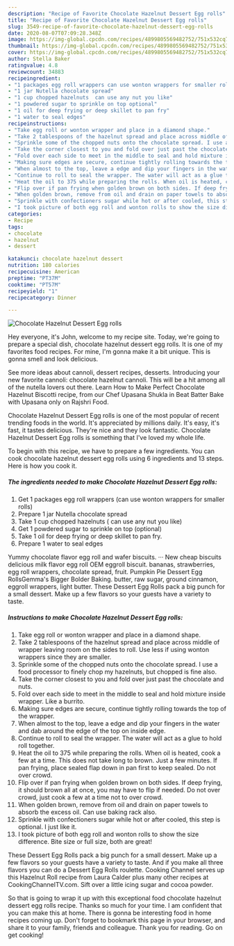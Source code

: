 ```yaml
---
description: "Recipe of Favorite Chocolate Hazelnut Dessert Egg rolls"
title: "Recipe of Favorite Chocolate Hazelnut Dessert Egg rolls"
slug: 3549-recipe-of-favorite-chocolate-hazelnut-dessert-egg-rolls
date: 2020-08-07T07:09:28.348Z
image: https://img-global.cpcdn.com/recipes/4899805569482752/751x532cq70/chocolate-hazelnut-dessert-egg-rolls-recipe-main-photo.jpg
thumbnail: https://img-global.cpcdn.com/recipes/4899805569482752/751x532cq70/chocolate-hazelnut-dessert-egg-rolls-recipe-main-photo.jpg
cover: https://img-global.cpcdn.com/recipes/4899805569482752/751x532cq70/chocolate-hazelnut-dessert-egg-rolls-recipe-main-photo.jpg
author: Stella Baker
ratingvalue: 4.8
reviewcount: 34883
recipeingredient:
- "1 packages egg roll wrappers can use wonton wrappers for smaller rolls"
- "1 jar Nutella chocolate spread"
- "1 cup chopped hazelnuts  can use any nut you like"
- "1 powdered sugar to sprinkle on top optional"
- "1 oil for deep frying or deep skillet to pan fry"
- "1 water to seal edges"
recipeinstructions:
- "Take egg roll or wonton wrapper and place in a diamond shape."
- "Take 2 tablespoons of the hazelnut spread and place across middle of wrapper leaving room on the sides to roll. Use less if using wonton wrappers since they are smaller."
- "Sprinkle some of the chopped nuts onto the chocolate spread. I use a food processor to finely chop my hazelnuts, but chopped is fine also."
- "Take the corner closest to you and fold over just past the chocolate and nuts."
- "Fold over each side to meet in the middle to seal and hold mixture inside wrapper. Like a burrito."
- "Making sure edges are secure, continue tightly rolling towards the top of the wrapper."
- "When almost to the top, leave a edge and dip your fingers in the water and dab around the edge of  the top on inside edge."
- "Continue to roll to seal the wrapper. The water will act as a glue to hold roll together."
- "Heat the oil to 375 while preparing the rolls. When oil is heated, cook a few at a time. This does not take long to brown. Just a few minutes. If pan frying, place sealed flap down in pan first to keep sealed. Do not over crowd."
- "Flip over if pan frying when golden brown on both sides. If deep frying, it should brown all at once, you may have to flip if needed. Do not over crowd, just cook a few at a time not to over crowd."
- "When golden brown, remove from oil and drain on paper towels to absorb the excess oil. Can use baking rack also."
- "Sprinkle with confectioners sugar while hot or after cooled, this step is optional. I just like it."
- "I took picture of both egg roll and wonton rolls to show the size difference. Bite size or full size, both are great!"
categories:
- Recipe
tags:
- chocolate
- hazelnut
- dessert

katakunci: chocolate hazelnut dessert 
nutrition: 180 calories
recipecuisine: American
preptime: "PT37M"
cooktime: "PT57M"
recipeyield: "1"
recipecategory: Dinner

---
```



![Chocolate Hazelnut Dessert Egg rolls](https://img-global.cpcdn.com/recipes/4899805569482752/751x532cq70/chocolate-hazelnut-dessert-egg-rolls-recipe-main-photo.jpg)

Hey everyone, it's John, welcome to my recipe site. Today, we're going to prepare a special dish, chocolate hazelnut dessert egg rolls. It is one of my favorites food recipes. For mine, I'm gonna make it a bit unique. This is gonna smell and look delicious.

See more ideas about cannoli, dessert recipes, desserts. Introducing your new favorite cannoli: chocolate hazelnut cannoli. This will be a hit among all of the nutella lovers out there. Learn How to Make Perfect Chocolate Hazelnut Biscotti recipe, from our Chef Upasana Shukla in Beat Batter Bake with Upasana only on Rajshri Food.

Chocolate Hazelnut Dessert Egg rolls is one of the most popular of recent trending foods in the world. It's appreciated by millions daily. It's easy, it's fast, it tastes delicious. They're nice and they look fantastic. Chocolate Hazelnut Dessert Egg rolls is something that I've loved my whole life.


To begin with this recipe, we have to prepare a few ingredients. You can cook chocolate hazelnut dessert egg rolls using 6 ingredients and 13 steps. Here is how you cook it.

<!--inarticleads1-->

##### The ingredients needed to make Chocolate Hazelnut Dessert Egg rolls:

1. Get 1 packages egg roll wrappers (can use wonton wrappers for smaller rolls)
1. Prepare 1 jar Nutella chocolate spread
1. Take 1 cup chopped hazelnuts ( can use any nut you like)
1. Get 1 powdered sugar to sprinkle on top (optional)
1. Take 1 oil for deep frying or deep skillet to pan fry.
1. Prepare 1 water to seal edges


Yummy chocolate flavor egg roll and wafer biscuits. ··· New cheap biscuits delicious milk flavor egg roll OEM eggroll biscuit. bananas, strawberries, egg roll wrappers, chocolate spread, fruit. Pumpkin Pie Dessert Egg RollsGemma&#39;s Bigger Bolder Baking. butter, raw sugar, ground cinnamon, eggroll wrappers, light butter. These Dessert Egg Rolls pack a big punch for a small dessert. Make up a few flavors so your guests have a variety to taste. 

<!--inarticleads2-->

##### Instructions to make Chocolate Hazelnut Dessert Egg rolls:

1. Take egg roll or wonton wrapper and place in a diamond shape.
1. Take 2 tablespoons of the hazelnut spread and place across middle of wrapper leaving room on the sides to roll. Use less if using wonton wrappers since they are smaller.
1. Sprinkle some of the chopped nuts onto the chocolate spread. I use a food processor to finely chop my hazelnuts, but chopped is fine also.
1. Take the corner closest to you and fold over just past the chocolate and nuts.
1. Fold over each side to meet in the middle to seal and hold mixture inside wrapper. Like a burrito.
1. Making sure edges are secure, continue tightly rolling towards the top of the wrapper.
1. When almost to the top, leave a edge and dip your fingers in the water and dab around the edge of  the top on inside edge.
1. Continue to roll to seal the wrapper. The water will act as a glue to hold roll together.
1. Heat the oil to 375 while preparing the rolls. When oil is heated, cook a few at a time. This does not take long to brown. Just a few minutes. If pan frying, place sealed flap down in pan first to keep sealed. Do not over crowd.
1. Flip over if pan frying when golden brown on both sides. If deep frying, it should brown all at once, you may have to flip if needed. Do not over crowd, just cook a few at a time not to over crowd.
1. When golden brown, remove from oil and drain on paper towels to absorb the excess oil. Can use baking rack also.
1. Sprinkle with confectioners sugar while hot or after cooled, this step is optional. I just like it.
1. I took picture of both egg roll and wonton rolls to show the size difference. Bite size or full size, both are great!


These Dessert Egg Rolls pack a big punch for a small dessert. Make up a few flavors so your guests have a variety to taste. And if you make all three flavors you can do a Dessert Egg Rolls roulette. Cooking Channel serves up this Hazelnut Roll recipe from Laura Calder plus many other recipes at CookingChannelTV.com. Sift over a little icing sugar and cocoa powder. 

So that is going to wrap it up with this exceptional food chocolate hazelnut dessert egg rolls recipe. Thanks so much for your time. I am confident that you can make this at home. There is gonna be interesting food in home recipes coming up. Don't forget to bookmark this page in your browser, and share it to your family, friends and colleague. Thank you for reading. Go on get cooking!
